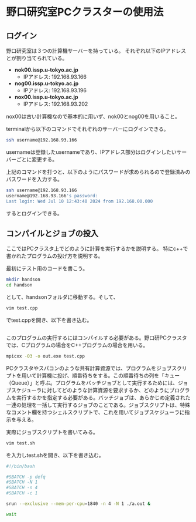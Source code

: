# 野口研究室PCクラスターの使用法

## ログイン

野口研究室は３つの計算機サーバーを持っている。
それぞれ以下のIPアドレスとが割り当てられている。

- **nok00.issp.u-tokyo.ac.jp**
  - IPアドレス: 192.168.93.166
- **nog00.issp.u-tokyo.ac.jp**
  - IPアドレス: 192.168.93.196
- **nox00.issp.u-tokyo.ac.jp**
  - IPアドレス: 192.168.93.202

nox00は古い計算機なので基本的に用いず、nok00とnog00を用いること。

terminalから以下のコマンドでそれぞれのサーバーにログインできる。

```sh
ssh username@192.168.93.166
```
usernameは登録したusernameであり、IPアドレス部分はログインしたいサーバーごとに変更する。

上記のコマンドを打つと、以下のようにパスワードが求められるので登録済みのパスワードを入力する。

```sh
ssh username@192.168.93.166
username@192.168.93.166's password: 
Last login: Wed Jul 10 12:43:40 2024 from 192.168.00.000
```
するとログインできる。


## コンパイルとジョブの投入

ここではPCクラスタ上でどのように計算を実行するかを説明する。
特にc++で書かれたプログラムの投げ方を説明する。

最初にテスト用のコードを書こう。
```sh
mkdir handson
cd handson
```
として、handsonフォルダに移動する。そして、
```sh
vim test.cpp
```
でtest.cppを開き、以下を書き込む。
```sh

```

このプログラムの実行するにはコンパイルする必要がある。野口研PCクラスタでは、Cプログラムの場合をC++プログラムの場合を用いる。
```sh
mpicxx -O3 -o out.exe test.cpp
```

PCクラスタやスパコンのような共有計算資源では、プログラムをジョブスクリプトを用いて計算機に投げ、順番待ちをする。この順番待ちの列を「キュー（Queue）」と呼ぶ。プログラムをバッチジョブとして実行するためには、ジョブスケジューラに対してどのような計算資源を要求するか、どのようにプログラムを実行するかを指定する必要がある。バッチジョブは、あらかじめ定義された一連の処理を一括して実行するジョブのことである。ジョブスクリプトは、特殊なコメント欄を持つシェルスクリプトで、これを用いてジョブスケジューラに指示を与える。

実際にジョブスクリプトを書いてみる。
```sh
vim test.sh
```
を入力しtest.shを開き、以下を書き込む。
```sh
#!/bin/bash

#SBATCH -p defq
#SBATCH -N 1
#SBATCH -n 4
#SBATCH -c 1

srun --exclusive --mem-per-cpu=1840 -n 4 -N 1 ./a.out &

wait
```